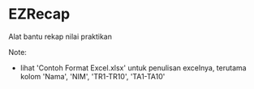 # EZRecap
Alat bantu rekap nilai praktikan

Note:
- lihat 'Contoh Format Excel.xlsx' untuk penulisan excelnya, terutama kolom 'Nama', 'NIM', 'TR1-TR10', 'TA1-TA10'

